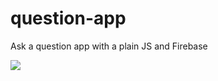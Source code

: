 # question-app
Ask a question app with a plain JS and Firebase

![](https://i.ibb.co/vmm04Qb/app-screenshot.png)

